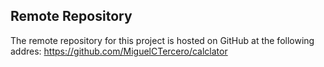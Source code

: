 ## Remote Repository
The remote repository for this project is hosted on GitHub at the following addres: https://github.com/MiguelCTercero/calclator
